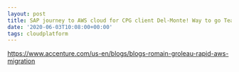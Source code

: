 ```yaml
---
layout: post
title: SAP journey to AWS cloud for CPG client Del-Monte! Way to go Team Accenture@Del-Monte.....
date: '2020-06-03T10:08:00+00:00'
tags: cloudplatform
---
```


https://www.accenture.com/us-en/blogs/blogs-romain-groleau-rapid-aws-migration
